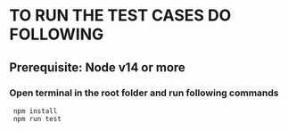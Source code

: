 # TO RUN THE TEST CASES DO FOLLOWING
## Prerequisite: Node v14 or more
### Open terminal in the root folder and run following commands

```
 npm install
 npm run test
```